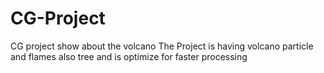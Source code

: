 # CG-Project
CG project show about the volcano
The Project is having volcano particle and flames also tree
and is optimize for faster processing
